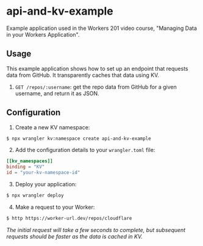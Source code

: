 # api-and-kv-example

Example application used in the Workers 201 video course, "Managing Data in your Workers Application".

## Usage

This example application shows how to set up an endpoint that requests data from GitHub. It transparently caches that data using KV.

1. `GET /repos/:username`: get the repo data from GitHub for a given username, and return it as JSON.

## Configuration

1. Create a new KV namespace:

```sh
$ npx wrangler kv:namespace create api-and-kv-example
```

2. Add the configuration details to your `wrangler.toml` file:

```toml
[[kv_namespaces]]
binding = "KV"
id = "your-kv-namespace-id"
```

3. Deploy your application:

```sh
$ npx wrangler deploy
```

4. Make a request to your Worker:

```sh
$ http https://worker-url.dev/repos/cloudflare
```

_The initial request will take a few seconds to complete, but subsequent requests should be faster as the data is cached in KV._
